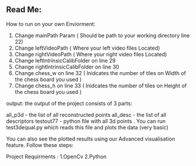 
Read Me:
-----------

How to run on your own Enviorment:
1.	Change mainPath Param ( Should be path to your working directory  line 22)
2.	Change leftVideoPath ( Where your left video  files Located) 
3.	Change rightVideoPath ( Where your right video  files Located) 
4.	Change leftIntrinsicCalibFolder  on line 29
5.	Change rightIntrinsicCalibFolder on line 30
6.	Change chess_w on line 32 ( Inidcates the number of tiles on Width of the chess board you used )
7.	Change chess_h on line 33 ( Inidcates the number of tiles on Height of the chess board you used )

output:
the output of the project consists of 3 parts:

all_p3d - the list of all reconstructed points
all_desc - the list of all descriptors 
testout77 - python file with all 3d points . You can run test3dequal.py which reads this file and plots the data (very basic)

You can also see the plotted results using our Advanced visualisation feature.
Follow these steps:



Project Requirments :
1.OpenCv 
2.Python
 

